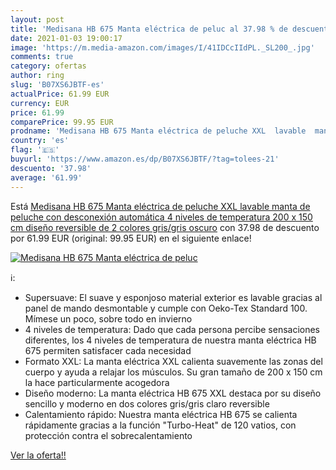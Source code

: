 ```yaml
---
layout: post
title: 'Medisana HB 675 Manta eléctrica de peluc al 37.98 % de descuento'
date: 2021-01-03 19:00:17
image: 'https://m.media-amazon.com/images/I/41IDCcIIdPL._SL200_.jpg'
comments: true
category: ofertas
author: ring
slug: 'B07XS6JBTF-es'
actualPrice: 61.99 EUR
currency: EUR
price: 61.99
comparePrice: 99.95 EUR
prodname: 'Medisana HB 675 Manta eléctrica de peluche XXL  lavable  manta de peluche con desconexión automática  4 niveles de temperatura  200 x 150 cm  diseño reversible de 2 colores  gris/gris oscuro'
country: 'es'
flag: '🇪🇸'
buyurl: 'https://www.amazon.es/dp/B07XS6JBTF/?tag=tolees-21'
descuento: '37.98'
average: '61.99'
---
```


Está [Medisana HB 675 Manta eléctrica de peluche XXL  lavable  manta de peluche con desconexión automática  4 niveles de temperatura  200 x 150 cm  diseño reversible de 2 colores  gris/gris oscuro](https://www.amazon.es/dp/B07XS6JBTF/?tag=tolees-21) con 37.98 de descuento por 61.99 EUR (original: 99.95 EUR) en el siguiente enlace!

[![Medisana HB 675 Manta eléctrica de peluc](https://m.media-amazon.com/images/I/41IDCcIIdPL._SL200_.jpg)](https://www.amazon.es/dp/B07XS6JBTF/?tag=tolees-21)

ℹ️:

- Supersuave: El suave y esponjoso material exterior es lavable gracias al panel de mando desmontable y cumple con Oeko-Tex Standard 100. Mímese un poco, sobre todo en invierno
- 4 niveles de temperatura: Dado que cada persona percibe sensaciones diferentes, los 4 niveles de temperatura de nuestra manta eléctrica HB 675 permiten satisfacer cada necesidad
- Formato XXL: La manta eléctrica XXL calienta suavemente las zonas del cuerpo y ayuda a relajar los músculos. Su gran tamaño de 200 x 150 cm la hace particularmente acogedora
- Diseño moderno: La manta eléctrica HB 675 XXL destaca por su diseño sencillo y moderno en dos colores gris/gris claro reversible
- Calentamiento rápido: Nuestra manta eléctrica HB 675 se calienta rápidamente gracias a la función "Turbo-Heat" de 120 vatios, con protección contra el sobrecalentamiento

[Ver la oferta!!](https://www.amazon.es/dp/B07XS6JBTF/?tag=tolees-21)
